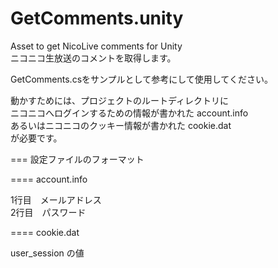 GetComments.unity
=================

Asset to get NicoLive comments for Unity  
ニコニコ生放送のコメントを取得します。

GetComments.csをサンプルとして参考にして使用してください。

動かすためには、プロジェクトのルートディレクトリに  
ニコニコへログインするための情報が書かれた account.info  
あるいはニコニコのクッキー情報が書かれた cookie.dat  
が必要です。

=== 設定ファイルのフォーマット

==== account.info

1行目　メールアドレス  
2行目　パスワード  

==== cookie.dat

user_session の値